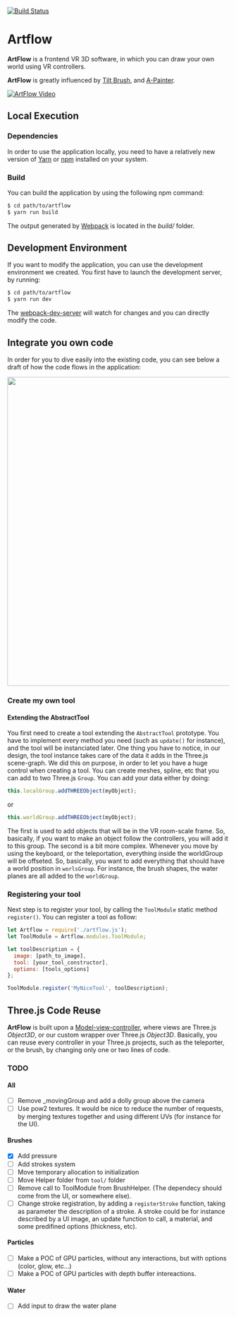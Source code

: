 [![Build Status](https://travis-ci.org/DavidPeicho/artflow.svg?branch=master)](https://travis-ci.org/DavidPeicho/artflow)

# Artflow

**ArtFlow** is a frontend VR 3D software, in which you can draw your own world using VR controllers.

**ArtFlow** is greatly influenced by [Tilt Brush](https://www.tiltbrush.com/), and [A-Painter](https://github.com/aframevr/a-painter).

[![ArtFlow Video](https://user-images.githubusercontent.com/8783766/31792707-36e8d1b2-b51d-11e7-9dfc-9b411258deb0.png)
](https://youtu.be/QyUaBjSxGXc)

## Local Execution

### Dependencies
In order to use the application locally, you need to have a relatively new version of [Yarn](https://yarnpkg.com/lang/en/) or [npm](https://www.npmjs.com/) installed on your system.

### Build
You can build the application by using the following npm command:
```sh
$ cd path/to/artflow
$ yarn run build
```
The output generated by [Webpack](https://webpack.github.io/) is located in the *build/* folder.

## Development Environment
If you want to modify the application, you can use the development environment we created.
You first have to launch the development server, by running:
```sh
$ cd path/to/artflow
$ yarn run dev
```

The [webpack-dev-server](https://webpack.github.io/docs/webpack-dev-server.html) will watch for changes and you can directly modify the code.

## Integrate you own code

In order for you to dive easily into the existing code, you can see below a draft of how the code flows in the application:
<p align="center">
  <img width="700" src="https://user-images.githubusercontent.com/8783766/29539020-85b4697e-86c8-11e7-91b2-bd6279604627.png">
</p>

### Create my own tool

#### Extending the AbstractTool
You first need to create a tool extending the `AbstractTool` prototype. You have to implement every method you need (such as `update()` for instance), and the tool will be instanciated later.
One thing you have to notice, in our design, the tool instance takes care of the data it adds in the Three.js scene-graph. We did this on purpose, in order to let you have a huge control when creating a tool.
You can create meshes, spline, etc that you can add to two Three.js `Group`. You can add your data either by doing:
```javascript
this.localGroup.addTHREEObject(myObject);
```
or
```javascript
this.worldGroup.addTHREEObject(myObject);
```
The first is used to add objects that will be in the VR room-scale frame. So, basically, if you want to make an object follow the controllers, you will add it to this group.
The second is a bit more complex. Whenever you move by using the keyboard, or the teleportation, everything inside the worldGroup will be offseted. So, basically, you want to add everything that should have a world position in `worlsGroup`. For instance, the brush shapes, the water planes are all added to the `worldGroup`.

### Registering your tool

Next step is to register your tool, by calling the `ToolModule` static method `register()`.
You can register a tool as follow:
```javascript
let Artflow = require('./artflow.js');
let ToolModule = Artflow.modules.ToolModule;

let toolDescription = {
  image: [path_to_image],
  tool: [your_tool_constructor],
  options: [tools_options]
};

ToolModule.register('MyNiceTool', toolDescription);
```

## Three.js Code Reuse

**ArtFlow** is built upon a [Model-view-controller](https://en.wikipedia.org/wiki/Model%E2%80%93view%E2%80%93controller), where views are Three.js *Object3D*, or our custom wrapper over Three.js *Object3D*. Basically, you can reuse every controller in your Three.js projects, such as the teleporter, or the brush, by changing only one or two lines of code.

### TODO

#### All
* [ ] Remove _movingGroup and add a dolly group above the camera
* [ ] Use pow2 textures. It would be nice to reduce the number of requests, by merging textures together and using different UVs (for instance for the UI).

#### Brushes
* [X] Add pressure
* [ ] Add strokes system
* [ ] Move temporary allocation to initialization
* [ ] Move Helper folder from `tool/` folder
* [ ] Remove call to ToolModule from BrushHelper. (The dependecy should come from the UI, or somewhere else).
* [ ] Change stroke registration, by adding a `registerStroke` function, taking as parameter the description of a stroke. A stroke could be for instance described by a UI image, an update function to call, a material, and some predifined options (thickness, etc).

#### Particles
* [ ] Make a POC of GPU particles, without any interactions, but with options (color, glow, etc...)
* [ ] Make a POC of GPU particles with depth buffer intereactions.

#### Water
* [ ] Add input to draw the water plane
